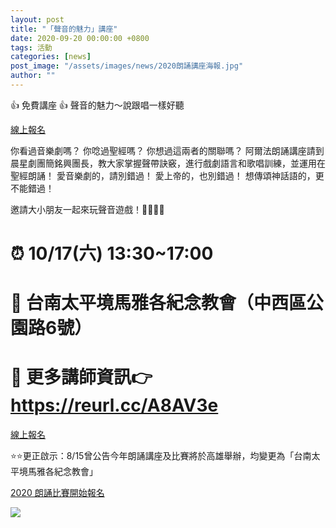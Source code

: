 ```yaml
---
layout: post
title: "「聲音的魅力」講座"
date: 2020-09-20 00:00:00 +0800
tags: 活動
categories: [news]
post_image: "/assets/images/news/2020朗誦講座海報.jpg"
author: ""
---
```

👍 免費講座 👍 聲音的魅力～說跟唱一樣好聽

<a class="main-btn main-btn-2" href="https://bit.ly/3i6AGFj">線上報名</a>

你看過音樂劇嗎？ 你唸過聖經嗎？ 你想過這兩者的關聯嗎？
阿爾法朗誦講座請到晨星劇團簡銘興團長，教大家掌握聲帶訣竅，進行戲劇語言和歌唱訓練，並運用在聖經朗誦！
愛音樂劇的，請別錯過！
愛上帝的，也別錯過！
想傳頌神話語的，更不能錯過！

邀請大小朋友一起來玩聲音遊戲！👨‍👩‍👧‍👦

# ⏰ 10/17(六) 13:30~17:00

# 💒 台南太平境馬雅各紀念教會（中西區公園路6號）

# 🙋 更多講師資訊👉 https://reurl.cc/A8AV3e

<a class="main-btn main-btn-2" href="https://bit.ly/3i6AGFj">線上報名</a>


⭐️⭐️更正啟示：8/15曾公告今年朗誦講座及比賽將於高雄舉辦，均變更為「台南太平境馬雅各紀念教會」


 <a class="main-btn main-btn" href="https://bit.ly/35eCicC">2020 朗誦比賽開始報名</a>


![]({{site.baseurl}}/assets/images/news/2020朗誦講座海報.jpg)

